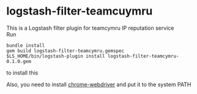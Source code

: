 # logstash-filter-teamcuymru

This is a Logstash filter plugin for teamcymru IP reputation service  
Run

    bundle install
    gem build logstash-filter-teamcymru.gemspec
    $LS_HOME/bin/logstash-plugin install logstash-filter-teamcymru-0.1.0.gem

to install this

Also, you need to install [chrome-webdriver](https://sites.google.com/chromium.org/driver/) and put it to the system PATH
